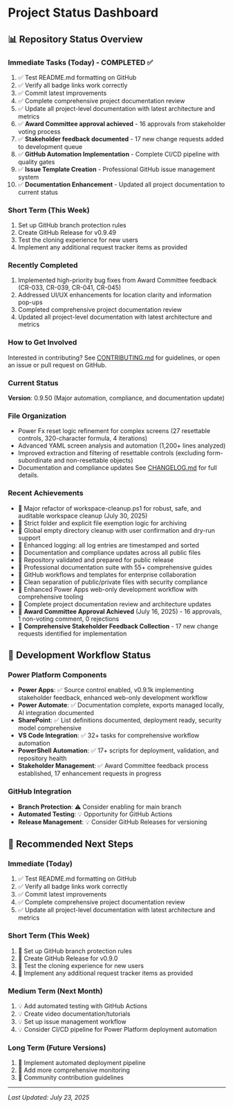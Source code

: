 <!--
   Copyright 2025 Kyle J. Coder

   Licensed under the Apache License, Version 2.0 (the "License");
   you may not use this file except in compliance with the License.
   You may obtain a copy of the License at

       http://www.apache.org/licenses/LICENSE-2.0

   Unless required by applicable law or agreed to in writing, software
   distributed under the License is distributed on an "AS IS" BASIS,
   WITHOUT WARRANTIES OR CONDITIONS OF ANY KIND, either express or implied.
   See the License for the specific language governing permissions and
   limitations under the License.
-->

# Project Status Dashboard

## 📊 **Repository Status Overview**

### Immediate Tasks (Today) - COMPLETED ✅
1. ✅ Test README.md formatting on GitHub
2. ✅ Verify all badge links work correctly
3. ✅ Commit latest improvements
4. ✅ Complete comprehensive project documentation review
5. ✅ Update all project-level documentation with latest architecture and metrics
6. ✅ **Award Committee approval achieved** - 16 approvals from stakeholder voting process
7. ✅ **Stakeholder feedback documented** - 17 new change requests added to development queue
8. ✅ **GitHub Automation Implementation** - Complete CI/CD pipeline with quality gates
9. ✅ **Issue Template Creation** - Professional GitHub issue management system
10. ✅ **Documentation Enhancement** - Updated all project documentation to current status

### Short Term (This Week)
1. Set up GitHub branch protection rules
2. Create GitHub Release for v0.9.49
3. Test the cloning experience for new users
4. Implement any additional request tracker items as provided

### Recently Completed
1. Implemented high-priority bug fixes from Award Committee feedback (CR-033, CR-039, CR-041, CR-045)
2. Addressed UI/UX enhancements for location clarity and information pop-ups
3. Completed comprehensive project documentation review
4. Updated all project-level documentation with latest architecture and metrics

### How to Get Involved
Interested in contributing? See [CONTRIBUTING.md](./CONTRIBUTING.md) for guidelines, or open an issue or pull request on GitHub.

### Current Status
 **Version**: 0.9.50 (Major automation, compliance, and documentation update)

### File Organization
 - Power Fx reset logic refinement for complex screens (27 resettable controls, 320-character formula, 4 iterations)
 - Advanced YAML screen analysis and automation (1,200+ lines analyzed)
 - Improved extraction and filtering of resettable controls (excluding form-subordinate and non-resettable objects)
 - Documentation and compliance updates
 See [CHANGELOG.md](CHANGELOG.md) for full details.

### Recent Achievements
-  Major refactor of workspace-cleanup.ps1 for robust, safe, and auditable workspace cleanup (July 30, 2025)
-  Strict folder and explicit file exemption logic for archiving
-  Global empty directory cleanup with user confirmation and dry-run support
-  Enhanced logging: all log entries are timestamped and sorted
-  Documentation and compliance updates across all public files
-  Repository validated and prepared for public release
-  Professional documentation suite with 55+ comprehensive guides
-  GitHub workflows and templates for enterprise collaboration
-  Clean separation of public/private files with security compliance
-  Enhanced Power Apps web-only development workflow with comprehensive tooling
-  Complete project documentation review and architecture updates
-  **Award Committee Approval Achieved** (July 16, 2025) - 16 approvals, 1 non-voting comment, 0 rejections
-  **Comprehensive Stakeholder Feedback Collection** - 17 new change requests identified for implementation

## 🔄 **Development Workflow Status**

### Power Platform Components
- **Power Apps**: ✅ Source control enabled, v0.9.1k implementing stakeholder feedback, enhanced web-only development workflow
- **Power Automate**: ✅ Documentation complete, exports managed locally, AI integration documented
- **SharePoint**: ✅ List definitions documented, deployment ready, security model comprehensive
- **VS Code Integration**: ✅ 32+ tasks for comprehensive workflow automation
- **PowerShell Automation**: ✅ 17+ scripts for deployment, validation, and repository health
- **Stakeholder Management**: ✅ Award Committee feedback process established, 17 enhancement requests in progress

### GitHub Integration
- **Branch Protection**: ⚠️ Consider enabling for main branch
- **Automated Testing**: 💡 Opportunity for GitHub Actions
- **Release Management**: 💡 Consider GitHub Releases for versioning

## 🎯 **Recommended Next Steps**

### Immediate (Today)
1. ✅ Test README.md formatting on GitHub
2. ✅ Verify all badge links work correctly
3. ✅ Commit latest improvements
4. ✅ Complete comprehensive project documentation review
5. ✅ Update all project-level documentation with latest architecture and metrics

### Short Term (This Week)
1. 🔄 Set up GitHub branch protection rules
2. 🔄 Create GitHub Release for v0.9.0
3. 🔄 Test the cloning experience for new users
4. 🔄 Implement any additional request tracker items as provided

### Medium Term (Next Month)
1. 💡 Add automated testing with GitHub Actions
2. 💡 Create video documentation/tutorials
3. 💡 Set up issue management workflow
4. 💡 Consider CI/CD pipeline for Power Platform deployment automation

### Long Term (Future Versions)
1. 🚀 Implement automated deployment pipeline
2. 🚀 Add more comprehensive monitoring
3. 🚀 Community contribution guidelines

---
*Last Updated: July 23, 2025*
